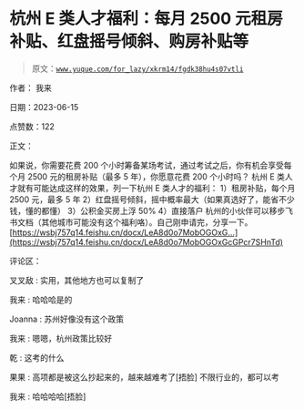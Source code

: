 # 杭州 E 类人才福利：每月 2500 元租房补贴、红盘摇号倾斜、购房补贴等

> 原文：[`www.yuque.com/for_lazy/xkrm14/fgdk38hu4s07vtli`](https://www.yuque.com/for_lazy/xkrm14/fgdk38hu4s07vtli)

作者： 我来

日期：2023-06-15

点赞数：122

正文：

如果说，你需要花费 200 个小时筹备某场考试，通过考试之后，你有机会享受每个月 2500 元的租房补贴（最多 5 年），你愿意花费 200 个小时吗？ 杭州 E 类人才就有可能达成这样的效果，列一下杭州 E 类人才的福利： 1）租房补贴，每个月 2500 元，最多 5 年 2）红盘摇号倾斜，摇中概率最大（如果真选好了，能省不少钱，懂的都懂） 3）公积金买房上浮 50% 4）直接落户 杭州的小伙伴可以移步飞书文档（其他城市可能没有这个福利咯）。自己刚申请完，分享一下。 [https://wsbj757q14.feishu.cn/docx/LeA8d0o7MobOGOxG...](https://wsbj757q14.feishu.cn/docx/LeA8d0o7MobOGOxGcGPcr7SHnTd)

评论区：

叉叉敌 : 实用，其他地方也可以复制了

我来 : 哈哈哈是的

Joanna : 苏州好像没有这个政策

我来 : 嗯嗯，杭州政策比较好

乾 : 这考的什么

果果 : 高项都是被这么抄起来的，越来越难考了[捂脸] 不限行业的，都可以考

我来 : 哈哈哈哈[捂脸]



